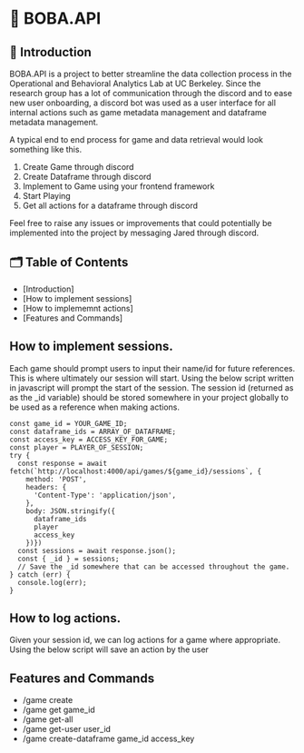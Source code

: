 # 🤖 BOBA.API
## 📖 Introduction
BOBA.API is a project to better streamline the data collection process in the Operational and Behavioral Analytics Lab at UC Berkeley. Since the research group has a lot of communication through the discord and 
to ease new user onboarding, a discord bot was used as a user interface for all internal actions such as game metadata management and dataframe metadata management.

A typical end to end process for game and data retrieval would look something like this.
1. Create Game through discord
2. Create Dataframe through discord
3. Implement to Game using your frontend framework
4. Start Playing
5. Get all actions for a dataframe through discord

Feel free to raise any issues or improvements that could potentially be implemented into the project by messaging Jared through discord.

## 🗂️ Table of Contents
 - [Introduction]
 - [How to implement sessions]
 - [How to implememnt actions]
 - [Features and Commands]

## How to implement sessions.
Each game should prompt users to input their name/id for future references. This is where ultimately our session will start. Using the below script written in javascript will prompt the start of the session. 
The session id (returned as as the _id variable) should be stored somewhere in your project globally to be used as a reference when making actions.
```
const game_id = YOUR_GAME_ID;
const dataframe_ids = ARRAY_OF_DATAFRAME;
const access_key = ACCESS_KEY_FOR_GAME;
const player = PLAYER_OF_SESSION;
try {
  const response = await fetch(`http://localhost:4000/api/games/${game_id}/sessions`, {
    method: 'POST',
    headers: {
      'Content-Type': 'application/json',
    },
    body: JSON.stringify({
      dataframe_ids
      player
      access_key
    })})
  const sessions = await response.json();
  const { _id } = sessions;
  // Save the _id somewhere that can be accessed throughout the game.
} catch (err) {
  console.log(err);
}
```

## How to log actions.
Given your session id, we can log actions for a game where appropriate. Using the below script will save an action by the user

## Features and Commands
* /game create
* /game get game_id
* /game get-all
* /game get-user user_id
* /game create-dataframe game_id access_key
